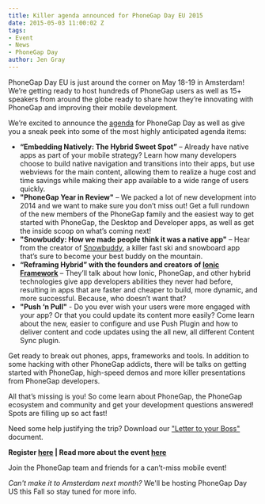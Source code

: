 ```yaml
---
title: Killer agenda announced for PhoneGap Day EU 2015
date: 2015-05-03 11:00:02 Z
tags:
- Event
- News
- PhoneGap Day
author: Jen Gray
---
```


PhoneGap Day EU is just around the corner on May 18-19 in Amsterdam! We’re getting ready to host hundreds of PhoneGap users as well as 15+ speakers from around the globe ready to share how they’re innovating with PhoneGap and improving their mobile development.

We’re excited to announce the [agenda](http://pgday.phonegap.com/eu2015/) for PhoneGap Day as well as give you a sneak peek into some of the most highly anticipated agenda items:

- **“Embedding Natively: The Hybrid Sweet Spot”** – Already have native apps as part of your mobile strategy? Learn how many developers choose to build native navigation and transitions into their apps, but use webviews for the main content, allowing them to realize a huge cost and time savings while making their app available to a wide range of users quickly.
- **"PhoneGap Year in Review"** – We packed a lot of new development into 2014 and we want to make sure you don’t miss out! Get a full rundown of the new members of the PhoneGap family and the easiest way to get started with PhoneGap, the Desktop and Developer apps, as well as get the inside scoop on what’s coming next!
- **"Snowbuddy: How we made people think it was a native app"** – Hear from the creator of [Snowbuddy](http://snowbuddyhq.com/), a killer fast ski and snowboard app that’s sure to become your best buddy on the mountain.
- **“Reframing Hybrid” with the founders and creators of [Ionic Framework](http://ionicframework.com/)** – They’ll talk about how Ionic, PhoneGap, and other hybrid technologies give app developers abilities they never had before, resulting in apps that are faster and cheaper to build, more dynamic, and more successful. Because, who doesn’t want that?
- **"Push ‘n Pull"** - Do you ever wish your users were more engaged with your app? Or that you could update its content more easily? Come learn about the new, easier to configure and use Push Plugin and how to deliver content and code updates using the all new, all different Content Sync plugin.

Get ready to break out phones, apps, frameworks and tools. In addition to some hacking with other PhoneGap addicts, there will be talks on getting started with PhoneGap, high-speed demos and more killer presentations from PhoneGap developers.

All that’s missing is you! So come learn about PhoneGap, the PhoneGap ecosystem and community and get your development questions answered! Spots are filling up so act fast!

Need some help justifying the trip? Download our ["Letter to your Boss"](http://pgday.phonegap.com/eu2015/) document.

**Register [here](httpshttps://phonegapdayeu.paydro.net/) | Read more about the event [here](http://pgday.phonegap.com/eu2015/)**

Join the PhoneGap team and friends for a can’t-miss mobile event!

*Can't make it to Amsterdam next month?* We'll be hosting PhoneGap Day US this Fall so stay tuned for more info.
